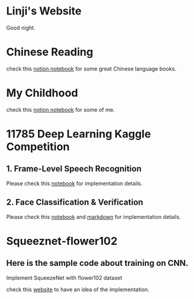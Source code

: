 # Linji's Website
Good night.

# Chinese Reading

check this [notion notebook](https://joewang.notion.site/f9e58b77b242444abea672542d537866?v=ff94b5d39c174fb6a99a54ffaf7f5a35) for some great Chinese language books.

# My Childhood
check this [notion notebook](https://joewang.notion.site/2ad18416686f40dda9396d57f0e9d6af) for some of me.

# 11785 Deep Learning Kaggle Competition

## 1. Frame-Level Speech Recognition

Please check this [notebook](./HW1.html) for implementation details.

## 2. Face Classification & Verification

Please check this [notebook](./HW2P2_code.html) and [markdown](./handin/README.md) for implementation details.

# Squeeznet-flower102
## Here is the sample code about training on CNN.

Implement SqueezeNet with flower102 dataset

check this [website](./src/squeeeznet_flower_tutorial.html) to have an idea of the implementation.

